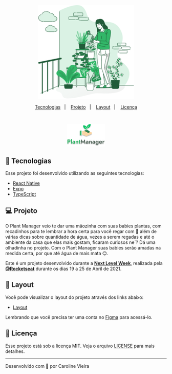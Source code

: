 
<p align="center">
  <img alt="" src="https://github.com/Ca-byte/plantmanager/blob/main/src/assets/watering.png" width="300px">
</p>


<p align="center">
  <a href="#rocket-tecnologias">Tecnologias</a>&nbsp;&nbsp;&nbsp;|&nbsp;&nbsp;&nbsp;
  <a href="#-projeto">Projeto</a>&nbsp;&nbsp;&nbsp;|&nbsp;&nbsp;&nbsp;
  <a href="#-layout">Layout</a>&nbsp;&nbsp;&nbsp;|&nbsp;&nbsp;&nbsp;
  <a href="#memo-licença">Licença</a>
</p>


<br>

<p align="center">
  <img alt="" src="https://github.com/Ca-byte/plantmanager/blob/main/src/logotype.png" width="120px">
</p>

## 🚀 Tecnologias

Esse projeto foi desenvolvido utilizando as seguintes tecnologias:


- [React Native](https://reactnative.dev/)
- [Expo](https://docs.expo.io/versions/latest/sdk/notifications/)
- [TypeScript](https://www.typescriptlang.org/)

## 💻 Projeto

O Plant Manager veio te dar uma mãozinha com suas babies plantas, com recadinhos para te lembrar a hora certa para você regar com 💚 além de 
 várias dicas sobre quantidade de água, vezes a serem regadas e até o ambiente da casa que elas mais gostam, 
ficaram curiosos ne´? Dá uma olhadinha no projeto. Com o Plant Manager suas babies serão amadas na medida certa, por que até água de mais mata 😌.

Este é um projeto desenvolvido durante a **[Next Level Week](https://nextlevelweek.com/)**, realizada pela **[@Rocketseat](https://github.com/Rocketseat)** durante os dias 19 a 25 de Abril de 2021.

## 🔖 Layout

Você pode visualizar o layout do projeto através dos links abaixo:

- [Layout](https://www.figma.com/file/O5gJiAUDb320vLpFbVSXL8/PlantManager?node-id=0%3A1) 

Lembrando que você precisa ter uma conta no [Figma](http://figma.com/) para acessá-lo.

## 📝 Licença

Esse projeto está sob a licença MIT. Veja o arquivo [LICENSE](LICENSE.md) para mais detalhes.

---

<p>Desenvolvido com 💜 por Caroline Vieira</p>
